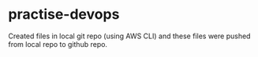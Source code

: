 # practise-devops
Created files in local git repo (using AWS CLI) and these files were pushed from local repo to github repo.

 
